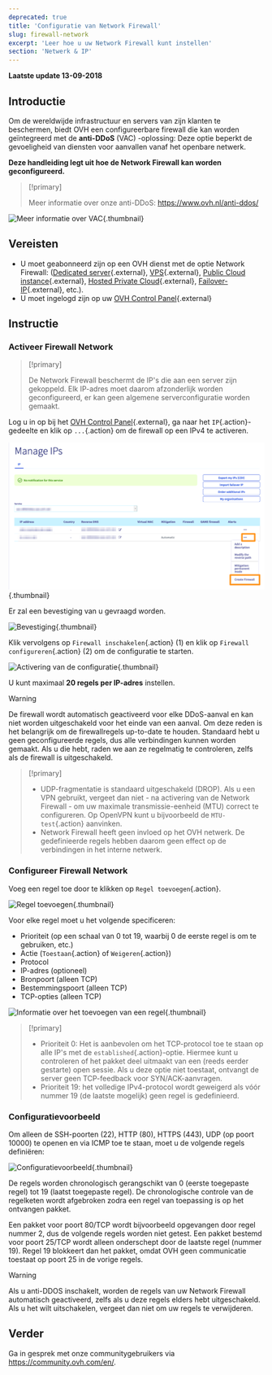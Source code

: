 ```yaml
---
deprecated: true
title: 'Configuratie van Network Firewall'
slug: firewall-network
excerpt: 'Leer hoe u uw Network Firewall kunt instellen'
section: 'Netwerk & IP'
---
```


**Laatste update 13-09-2018**

## Introductie

Om de wereldwijde infrastructuur en servers van zijn klanten te beschermen, biedt OVH een configureerbare firewall die kan worden geïntegreerd met de **anti-DDoS** (VAC) -oplossing: Deze optie beperkt de gevoeligheid van diensten voor aanvallen vanaf het openbare netwerk.

**Deze handleiding legt uit hoe de Network Firewall kan worden geconfigureerd.**


> [!primary]
>
> Meer informatie over onze anti-DDoS: <https://www.ovh.nl/anti-ddos/>
> 

![Meer informatie over VAC](images/vac-inside.png){.thumbnail}


## Vereisten

- U moet geabonneerd zijn op een OVH dienst met de optie Network Firewall: ([Dedicated server](https://www.ovh.nl/dedicated_servers/){.external}, [VPS](https://www.ovh.nl/vps/){.external}, [Public Cloud instance](https://www.ovh.nl/public-cloud/instances/){.external}, [Hosted Private Cloud](https://www.ovh.nl/private-cloud/){.external}, [Failover-IP](https://www.ovh.com/nl/dedicated_servers/ip_failover.xml){.external}, etc.).
- U moet ingelogd zijn op uw [OVH Control Panel](https://www.ovh.com/auth/?action=gotomanager&from=https://www.ovh.nl/&ovhSubsidiary=nl){.external}


## Instructie

### Activeer Firewall Network

> [!primary]
>
> De Network Firewall beschermt de IP's die aan een server zijn gekoppeld. Elk IP-adres moet daarom afzonderlijk worden geconfigureerd, er kan geen algemene serverconfiguratie worden gemaakt.
> 

Log u in op bij het [OVH Control Panel](https://www.ovh.com/auth/?action=gotomanager&from=https://www.ovh.nl/&ovhSubsidiary=nl){.external}, ga naar het `IP`{.action}-gedeelte en klik op `...`{.action} om de firewall op een IPv4 te activeren.

![Activering van Network Firewall](images/firewall_creation2022.png){.thumbnail}

Er zal een bevestiging van u gevraagd worden. 

![Bevestiging](images/creationvalid.png){.thumbnail}

Klik vervolgens op `Firewall inschakelen`{.action} (1) en klik op `Firewall configureren`{.action} (2) om de configuratie te starten.

![Activering van de configuratie](images/activationconfig.png){.thumbnail}

U kunt maximaal **20 regels per IP-adres** instellen.

> [!warning]
>
> De firewall wordt automatisch geactiveerd voor elke DDoS-aanval en kan niet worden uitgeschakeld voor het einde van een aanval. Om deze reden is het belangrijk om de firewallregels up-to-date te houden.
> Standaard hebt u geen geconfigureerde regels, dus alle verbindingen kunnen worden gemaakt.
> Als u die hebt, raden we aan ze regelmatig te controleren, zelfs als de firewall is uitgeschakeld.
> 


> [!primary]
>
> - UDP-fragmentatie is standaard uitgeschakeld (DROP). Als u een VPN gebruikt, vergeet dan niet - na activering van de Network Firewall - om uw maximale transmissie-eenheid (MTU) correct te configureren. Op OpenVPN kunt u bijvoorbeeld de `MTU-test`{.action} aanvinken.
> - Network Firewall heeft geen invloed op het OVH netwerk. De gedefinieerde regels hebben daarom geen effect op de verbindingen in het interne netwerk.
>


### Configureer Firewall Network

Voeg een regel toe door te klikken op `Regel toevoegen`{.action}.

![Regel toevoegen](images/ajoutregle1.png){.thumbnail}

Voor elke regel moet u het volgende specificeren:

* Prioriteit (op een schaal van 0 tot 19, waarbij 0 de eerste regel is om te gebruiken, etc.)
* Actie (`Toestaan`{.action} of `Weigeren`{.action})
* Protocol
* IP-adres (optioneel)
* Bronpoort (alleen TCP)
* Bestemmingspoort (alleen TCP)
* TCP-opties (alleen TCP)

![Informatie over het toevoegen van een regel](images/ajoutregle4.png){.thumbnail} 


> [!primary]
>
> - Prioriteit 0: Het is aanbevolen om het TCP-protocol toe te staan op alle IP's met de `established`{.action}-optie. Hiermee kunt u controleren of het pakket deel uitmaakt van een (reeds eerder gestarte) open sessie. Als u deze optie niet toestaat, ontvangt de server geen TCP-feedback voor SYN/ACK-aanvragen.
> - Prioriteit 19: het volledige IPv4-protocol wordt geweigerd als vóór nummer 19 (de laatste mogelijk) geen regel is gedefinieerd.
> 

### Configuratievoorbeeld

Om alleen de SSH-poorten (22), HTTP (80), HTTPS (443), UDP (op poort 10000) te openen en via ICMP toe te staan, moet u de volgende regels definiëren:

![Configuratievoorbeeld](images/exemple.png){.thumbnail}

De regels worden chronologisch gerangschikt van 0 (eerste toegepaste regel) tot 19 (laatst toegepaste regel). De chronologische controle van de regelketen wordt afgebroken zodra een regel van toepassing is op het ontvangen pakket.

Een pakket voor poort 80/TCP wordt bijvoorbeeld opgevangen door regel nummer 2, dus de volgende regels worden niet getest. Een pakket bestemd voor poort 25/TCP wordt alleen onderschept door de laatste regel (nummer 19). Regel 19 blokkeert dan het pakket, omdat OVH geen communicatie toestaat op poort 25 in de vorige regels.

> [!warning]
>
> Als u anti-DDOS inschakelt, worden de regels van uw Network Firewall automatisch geactiveerd, zelfs als u deze regels elders hebt uitgeschakeld. Als u het wilt uitschakelen, vergeet dan niet om uw regels te verwijderen.
> 

## Verder

Ga in gesprek met onze communitygebruikers via <https://community.ovh.com/en/>.